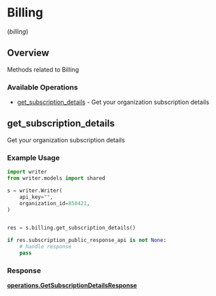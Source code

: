 # Billing
(*billing*)

## Overview

Methods related to Billing

### Available Operations

* [get_subscription_details](#get_subscription_details) - Get your organization subscription details

## get_subscription_details

Get your organization subscription details

### Example Usage

```python
import writer
from writer.models import shared

s = writer.Writer(
    api_key="",
    organization_id=850421,
)


res = s.billing.get_subscription_details()

if res.subscription_public_response_api is not None:
    # handle response
    pass
```


### Response

**[operations.GetSubscriptionDetailsResponse](../../models/operations/getsubscriptiondetailsresponse.md)**

